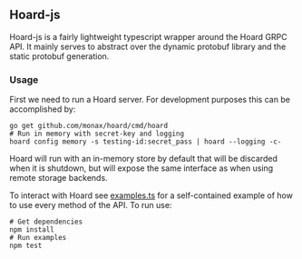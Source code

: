 ## Hoard-js

Hoard-js is a fairly lightweight typescript wrapper around the Hoard GRPC API. It mainly serves to abstract over the dynamic
protobuf library and the static protobuf generation.

### Usage

First we need to run a Hoard server. For development purposes this can be accomplished by:

```shell
go get github.com/monax/hoard/cmd/hoard 
# Run in memory with secret-key and logging
hoard config memory -s testing-id:secret_pass | hoard --logging -c-
```

Hoard will run with an in-memory store by default that will be discarded when it is shutdown, but will expose the same
interface as when using remote storage backends.

To interact with Hoard see [examples.ts](src/examples.js) for a self-contained example of how to use every method
of the API. To run use:

```shell
# Get dependencies
npm install
# Run examples
npm test
```